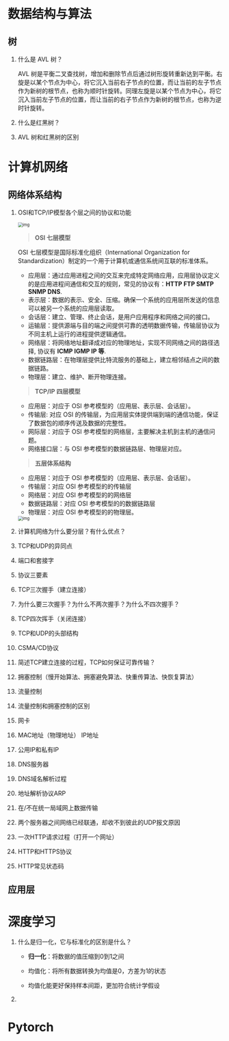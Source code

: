 # 数据结构与算法

## 树

1. 什么是 AVL 树？

   AVL 树是平衡二叉查找树，增加和删除节点后通过树形旋转重新达到平衡。右旋是以某个节点为中心，将它沉入当前右子节点的位置，而让当前的左子节点作为新树的根节点，也称为顺时针旋转。同理左旋是以某个节点为中心，将它沉入当前左子节点的位置，而让当前的右子节点作为新树的根节点，也称为逆时针旋转。
   
2. 什么是红黑树？

3. AVL 树和红黑树的区别



# 计算机网络

## 网络体系结构

1. OSI和TCP/IP模型各个层之间的协议和功能

   <img src="https://pic2.zhimg.com/80/v2-52bf13466cb25c6daffaa580251c37b1_720w.webp" alt="img" style="zoom:67%;" />

   > **OSI 七层模型**

   OSI 七层模型是国际标准化组织（International Organization for Standardization）制定的一个用于计算机或通信系统间互联的标准体系。

   - 应用层：通过应用进程之间的交互来完成特定网络应用，应用层协议定义的是应用进程间通信和交互的规则，常见的协议有：**HTTP FTP SMTP SNMP DNS**.
   - 表示层：数据的表示、安全、压缩。确保一个系统的应用层所发送的信息可以被另一个系统的应用层读取。
   - 会话层：建立、管理、终止会话，是用户应用程序和网络之间的接口。
   - 运输层：提供源端与目的端之间提供可靠的透明数据传输，传输层协议为不同主机上运行的进程提供逻辑通信。
   - 网络层：将网络地址翻译成对应的物理地址，实现不同网络之间的路径选择, 协议有 **ICMP IGMP IP 等**.
   - 数据链路层：在物理层提供比特流服务的基础上，建立相邻结点之间的数据链路。
   - 物理层：建立、维护、断开物理连接。

   > **TCP/IP 四层模型**

   - 应用层：对应于 OSI 参考模型的（应用层、表示层、会话层）。
   - 传输层: 对应 OSI 的传输层，为应用层实体提供端到端的通信功能，保证了数据包的顺序传送及数据的完整性。
   - 网际层：对应于 OSI 参考模型的网络层，主要解决主机到主机的通信问题。
   - 网络接口层：与 OSI 参考模型的数据链路层、物理层对应。

   > **五层体系结构**

   - 应用层：对应于 OSI 参考模型的（应用层、表示层、会话层）。
   - 传输层：对应 OSI 参考模型的的传输层
   - 网络层：对应 OSI 参考模型的的网络层
   - 数据链路层：对应 OSI 参考模型的的数据链路层
   - 物理层：对应 OSI 参考模型的的物理层。

   <img src="https://pic1.zhimg.com/80/v2-34adf7053ed62a0c12f869d263f05860_720w.webp" alt="img" style="zoom:67%;" />

2. 计算机网络为什么要分层？有什么优点？

3. TCP和UDP的异同点

4. 端口和套接字

5. 协议三要素

6. TCP三次握手（建立连接）

7. 为什么要三次握手？为什么不两次握手？为什么不四次握手？

8. TCP四次挥手（关闭连接）

9. TCP和UDP的头部结构

10. CSMA/CD协议

11. 简述TCP建立连接的过程，TCP如何保证可靠传输？

12. 拥塞控制（慢开始算法、拥塞避免算法、快重传算法、快恢复算法）

13. 流量控制

14. 流量控制和拥塞控制的区别

15. 网卡

16. MAC地址（物理地址） IP地址

17. 公用IP和私有IP

18. DNS服务器

19. DNS域名解析过程

20. 地址解析协议ARP

21. 在/不在统一局域网上数据传输

22. 两个服务器之间网络已经联通，却收不到彼此的UDP报文原因

23. 一次HTTP请求过程（打开一个网址）

24. HTTP和HTTPS协议

25. HTTP常见状态码

## 应用层





# 深度学习

1. 什么是归一化，它与标准化的区别是什么？

   - **归一化**：将数据的值压缩到0到1之间

   - 均值化：将所有数据转换为均值是0，方差为1的状态

   - 均值化能更好保持样本间距，更加符合统计学假设

2. 



# Pytorch

